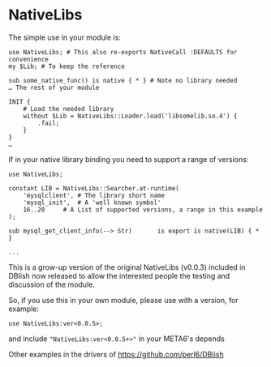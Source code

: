 # NativeLibs

The simple use in your module is:

```perl6
use NativeLibs; # This also re-exports NativeCall :DEFAULTS for convenience
my $Lib; # To keep the reference

sub some_native_func() is native { * } # Note no library needed
… The rest of your module

INIT {
    # Load the needed library
    without $Lib = NativeLibs::Loader.load('libsomelib.so.4') {
        .fail;
    }
}
…
```

If in your native library binding you need to support a range of versions:

```perl6
use NativeLibs;

constant LIB = NativeLibs::Searcher.at-runtime(
    'mysqlclient', # The library short name
    'mysql_init',  # A 'well known symbol'
    16..20	   # A List of supported versions, a range in this example
);

sub mysql_get_client_info(--> Str)       is export is native(LIB) { * }

...
```

This is a grow-up version of the original NativeLibs (v0.0.3) included in DBIish now released
to allow the interested people the testing and discussion of the module.

So, if you use this in your own module, please use with a version, for example:

```perl6
use NativeLibs:ver<0.0.5>;
```

and include `"NativeLibs:ver<0.0.5+>"` in your META6's depends

Other examples in the drivers of https://github.com/perl6/DBIish
